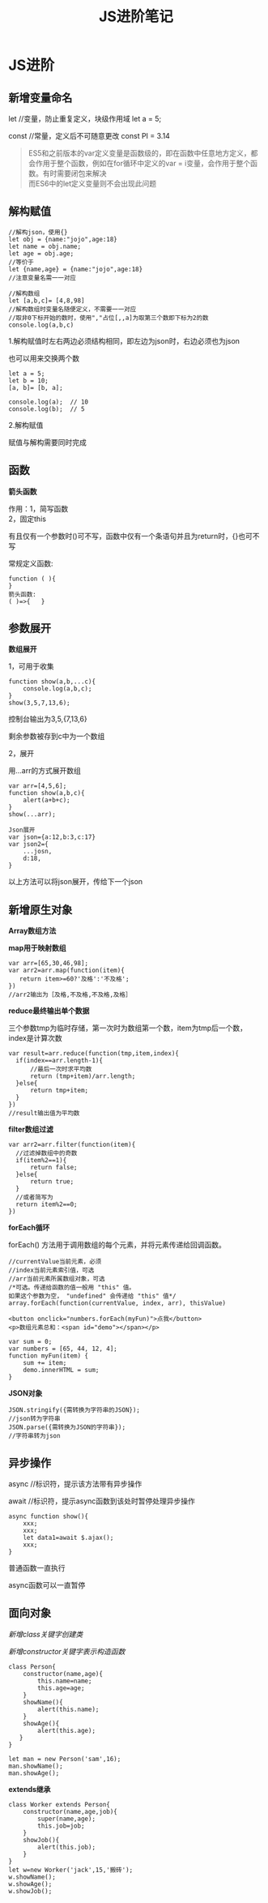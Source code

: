 ﻿---
title: JS进阶笔记
---

# JS进阶
## 新增变量命名

let  //变量，防止重复定义，块级作用域 let a = 5;

const  //常量，定义后不可随意更改 const PI = 3.14

> ES5和之前版本的var定义变量是函数级的，即在函数中任意地方定义，都会作用于整个函数，例如在for循环中定义的var = i变量，会作用于整个函数。有时需要闭包来解决  
而ES6中的let定义变量则不会出现此问题

<!-- more -->

## 解构赋值

```
//解构json，使用{}
let obj = {name:"jojo",age:18}
let name = obj.name;
let age = obj.age;
//等价于
let {name,age} = {name:"jojo",age:18}
//注意变量名需一一对应

//解构数组
let [a,b,c]= [4,8,98]
//解构数组时变量名随便定义，不需要一一对应
//取非0下标开始的数时，使用","占位[,,a]为取第三个数即下标为2的数
console.log(a,b,c)
```
1.解构赋值时左右两边必须结构相同，即左边为json时，右边必须也为json

也可以用来交换两个数
```
let a = 5;
let b = 10;
[a, b]= [b, a];

console.log(a);  // 10
console.log(b);  // 5
```

2.解构赋值

赋值与解构需要同时完成


## 函数
**箭头函数**

作用：1，简写函数   
2，固定this

有且仅有一个参数时()可不写，函数中仅有一个条语句并且为return时，{}也可不写

常规定义函数:

```
function ( ){
}
箭头函数:
( )=>{   }
```

## 参数展开

**数组展开**

1，可用于收集

```
function show(a,b,...c){
    console.log(a,b,c);
}
show(3,5,7,13,6);
```

控制台输出为3,5,{7,13,6}

剩余参数被存到c中为一个数组

2，展开

用...arr的方式展开数组

```
var arr=[4,5,6];
function show(a,b,c){
    alert(a+b+c);
}
show(...arr);

Json展开
var json={a:12,b:3,c:17}
var json2={
    ...josn,
    d:18,
}
```

以上方法可以将json展开，传给下一个json

## 新增原生对象

**Array数组方法**

**map用于映射数组**

```
var arr=[65,30,46,98];
var arr2=arr.map(function(item){
   return item>=60?'及格':'不及格';
})
//arr2输出为［及格,不及格,不及格,及格］
```

**reduce最终输出单个数据**

三个参数tmp为临时存储，第一次时为数组第一个数，item为tmp后一个数，index是计算次数

```
var result=arr.reduce(function(tmp,item,index){
  if(index==arr.length-1){
      //最后一次时求平均数
      return (tmp+item)/arr.length;
  }else{
      return tmp+item;
  }
})
//result输出值为平均数
```


**filter数组过滤**
```
var arr2=arr.filter(function(item){
  //过滤掉数组中的奇数
  if(item%2==1){
      return false;
  }else{
      return true;
  }
  //或者简写为
  return item%2==0;
})
```
      
**forEach循环**

forEach() 方法用于调用数组的每个元素，并将元素传递给回调函数。

```
//currentValue当前元素，必须
//index当前元素索引值，可选
//arr当前元素所属数组对象，可选
/*可选。传递给函数的值一般用 "this" 值。
如果这个参数为空， "undefined" 会传递给 "this" 值*/
array.forEach(function(currentValue, index, arr), thisValue)

<button onclick="numbers.forEach(myFun)">点我</button>
<p>数组元素总和：<span id="demo"></span></p>

var sum = 0;
var numbers = [65, 44, 12, 4];
function myFun(item) {
    sum += item;
    demo.innerHTML = sum;
}
```


**JSON对象**

```
JSON.stringify({需转换为字符串的JSON});
//json转为字符串
JSON.parse({需转换为JSON的字符串});
//字符串转为json
```

## 异步操作

async //标识符，提示该方法带有异步操作

await //标识符，提示async函数到该处时暂停处理异步操作

```
async function show(){
    xxx;
    xxx;
    let data1=await $.ajax();
    xxx;
}
```

普通函数一直执行

async函数可以一直暂停


## 面向对象
*新增class关键字创建类*

*新增constructor关键字表示构造函数*

```
class Person{
    constructor(name,age){
        this.name=name;
        this.age=age;
    }
    showName(){
        alert(this.name);
    }
    showAge(){
        alert(this.age);
   }
}

let man = new Person('sam',16);
man.showName();
man.showAge();
```

**extends继承**
```
class Worker extends Person{
    constructor(name,age,job){
        super(name,age);
        this.job=job;
    }
    showJob(){
        alert(this.job);
    }
}
let w=new Worker('jack',15,'搬砖');
w.showName();
w.showAge();
w.showJob();
```